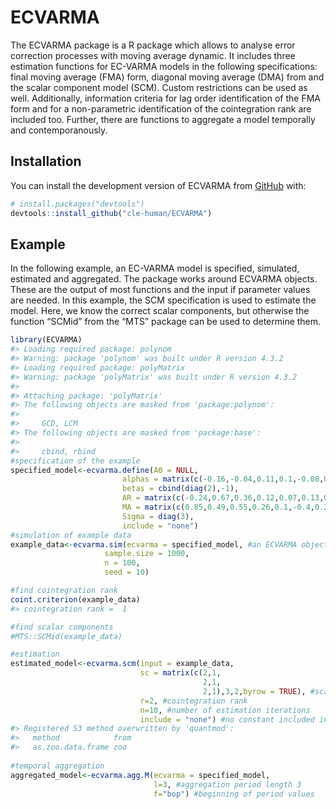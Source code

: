 
<!-- README.md is generated from README.Rmd. Please edit that file -->

# ECVARMA

<!-- badges: start -->
<!-- badges: end -->

The ECVARMA package is a R package which allows to analyse error
correction processes with moving average dynamic. It includes three
estimation functions for EC-VARMA models in the following
specifications: final moving average (FMA) form, diagonal moving average
(DMA) from and the scalar component model (SCM). Custom restrictions can
be used as well. Additionally, information criteria for lag order
identification of the FMA form and for a non-parametric identification
of the cointegration rank are included too. Further, there are functions
to aggregate a model temporally and contemporanously.

## Installation

You can install the development version of ECVARMA from
[GitHub](https://github.com/) with:

``` r
# install.packages("devtools")
devtools::install_github("cle-human/ECVARMA")
```

## Example

In the following example, an EC-VARMA model is specified, simulated,
estimated and aggregated. The package works around ECVARMA objects.
These are the output of most functions and the input if parameter values
are needed. In this example, the SCM specification is used to estimate
the model. Here, we know the correct scalar components, but otherwise
the function “SCMid” from the “MTS” package can be used to determine
them.

``` r
library(ECVARMA)
#> Loading required package: polynom
#> Warning: package 'polynom' was built under R version 4.3.2
#> Loading required package: polyMatrix
#> Warning: package 'polyMatrix' was built under R version 4.3.2
#> 
#> Attaching package: 'polyMatrix'
#> The following objects are masked from 'package:polynom':
#> 
#>     GCD, LCM
#> The following objects are masked from 'package:base':
#> 
#>     cbind, rbind
#specification of the example 
specified_model<-ecvarma.define(A0 = NULL,
                         alphas = matrix(c(-0.16,-0.04,0.11,0.1,-0.08,0.02),3,2),
                         betas = cbind(diag(2),-1),
                         AR = matrix(c(-0.24,0.67,0.36,0.12,0.07,0.13,0.06,-0.17,0.03),3,3),
                         MA = matrix(c(0.85,0.49,0.55,0.26,0.1,-0.4,0.26,0,0.43),3,3),
                         Sigma = diag(3),
                         include = "none")
#simulation of example data
example_data<-ecvarma.sim(ecvarma = specified_model, #an ECVARMA object 
                     sample.size = 1000,
                     n = 100,
                     seed = 10)

#find cointegration rank
coint.criterion(example_data)
#> cointegration rank =  1

#find scalar components
#MTS::SCMid(example_data)

#estimation
estimated_model<-ecvarma.scm(input = example_data,
                             sc = matrix(c(2,1,
                                           2,1,
                                           2,1),3,2,byrow = TRUE), #scalar components
                             r=2, #cointegration rank
                             n=10, #number of estimation iterations
                             include = "none") #no constant included in the model
#> Registered S3 method overwritten by 'quantmod':
#>   method            from
#>   as.zoo.data.frame zoo
  
#temporal aggregation
aggregated_model<-ecvarma.agg.M(ecvarma = specified_model,
                                l=3, #aggregation period length 3
                                f="bop") #beginning of period values
```
